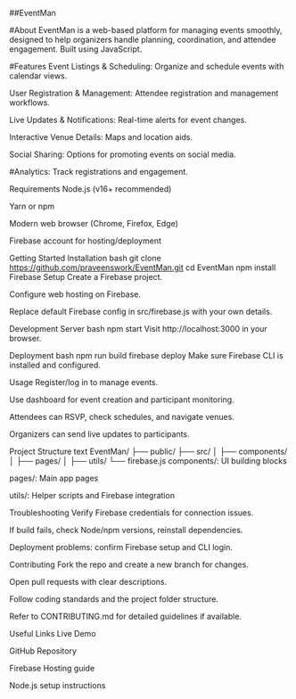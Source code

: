 ##EventMan

#About
EventMan is a web-based platform for managing events smoothly, designed to help organizers handle planning, coordination, and attendee engagement. Built using JavaScript.

#Features
Event Listings & Scheduling: Organize and schedule events with calendar views.

User Registration & Management: Attendee registration and management workflows.

Live Updates & Notifications: Real-time alerts for event changes.

Interactive Venue Details: Maps and location aids.

Social Sharing: Options for promoting events on social media.

#Analytics: Track registrations and engagement.

Requirements
Node.js (v16+ recommended)

Yarn or npm

Modern web browser (Chrome, Firefox, Edge)

Firebase account for hosting/deployment

Getting Started
Installation
bash
git clone https://github.com/praveenswork/EventMan.git
cd EventMan
npm install
Firebase Setup
Create a Firebase project.

Configure web hosting on Firebase.

Replace default Firebase config in src/firebase.js with your own details.

Development Server
bash
npm start
Visit http://localhost:3000 in your browser.

Deployment
bash
npm run build
firebase deploy
Make sure Firebase CLI is installed and configured.

Usage
Register/log in to manage events.

Use dashboard for event creation and participant monitoring.

Attendees can RSVP, check schedules, and navigate venues.

Organizers can send live updates to participants.

Project Structure
text
EventMan/
├── public/
├── src/
│   ├── components/
│   ├── pages/
│   ├── utils/
└── firebase.js
components/: UI building blocks

pages/: Main app pages

utils/: Helper scripts and Firebase integration

Troubleshooting
Verify Firebase credentials for connection issues.

If build fails, check Node/npm versions, reinstall dependencies.

Deployment problems: confirm Firebase setup and CLI login.

Contributing
Fork the repo and create a new branch for changes.

Open pull requests with clear descriptions.

Follow coding standards and the project folder structure.

Refer to CONTRIBUTING.md for detailed guidelines if available.

Useful Links
Live Demo

GitHub Repository

Firebase Hosting guide

Node.js setup instructions
